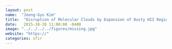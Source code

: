 ```yaml
---
layout: post
name:  "Jeong-Gyu Kim"
title:  "Disruption of Molecular Clouds by Expansion of Dusty HII Regions"
date:   2015-10-28 11:00:00 -0400
image: "../../../../figures/missing.jpg"
website: "https://"
categories: sfir
---
```


